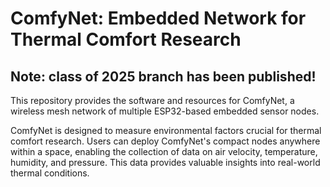 # ComfyNet: Embedded Network for Thermal Comfort Research

## Note: class of 2025 branch has been published!

This repository provides the software and resources for ComfyNet, a wireless mesh network of multiple ESP32-based embedded sensor nodes. 

ComfyNet is designed to measure environmental factors crucial for thermal comfort research. Users can deploy ComfyNet's compact nodes anywhere within a space, enabling the collection of data on air velocity, temperature, humidity, and pressure. This data provides valuable insights into real-world thermal conditions.
